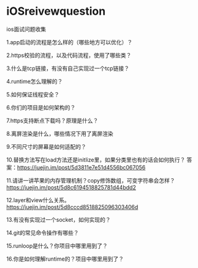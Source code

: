 # iOSreivewquestion
ios面试问题收集

1.app启动的流程是怎么样的（哪些地方可以优化）？

2.https校验的流程，以及代码流程，使用了哪些类？

3.什么是tcp链接，有没有自己实现过一个tcp链接？

4.runtime怎么理解的？

5.如何保证线程安全？

6.你们的项目是如何架构的？

7.https支持断点下载吗？原理是什么？

8.离屏渲染是什么，哪些情况下用了离屏渲染

9.不同尺寸的屏幕是如何适配的？

10.替换方法写在load方法还是initlize里，如果分类里也有的话会如何执行？
答案：https://juejin.im/post/5d3811e7e51d4556bc067056

11.请讲一讲苹果的内存管理机制？copy修饰数组，可变字符串会怎样？
https://juejin.im/post/5d8c6194518825781d44bdd2

12.layer和view什么关系。
https://juejin.im/post/5d8cccd8518825096303406d

13.有没有实现过一个socket，如何实现的？

14.git的常见命令操作有哪些？

15.runloop是什么？你项目中哪里用到了？

16.你是如何理解runtime的？项目中哪里用到了？
